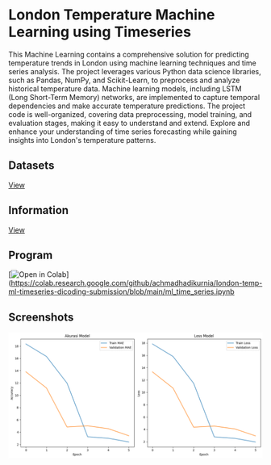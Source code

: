 # London Temperature Machine Learning using Timeseries
This Machine Learning contains a comprehensive solution for predicting temperature trends in London using machine learning techniques and time series analysis. The project leverages various Python data science libraries, such as Pandas, NumPy, and Scikit-Learn, to preprocess and analyze historical temperature data. Machine learning models, including LSTM (Long Short-Term Memory) networks, are implemented to capture temporal dependencies and make accurate temperature predictions. The project code is well-organized, covering data preprocessing, model training, and evaluation stages, making it easy to understand and extend. Explore and enhance your understanding of time series forecasting while gaining insights into London's temperature patterns.

## Datasets
[View](https://www.kaggle.com/datasets/emmanuelfwerr/london-weather-data)

## Information
[View](https://github.com/achmadhadikurnia/belajar-pengembangan-machine-learning-dicoding-certificate)

## Program
[![Open in Colab](https://colab.research.google.com/assets/colab-badge.svg)](https://colab.research.google.com/github/achmadhadikurnia/london-temp-ml-timeseries-dicoding-submission/blob/main/ml_time_series.ipynb

## Screenshots
![screenshot_1.png](/screenshots/screenshot_1.png)